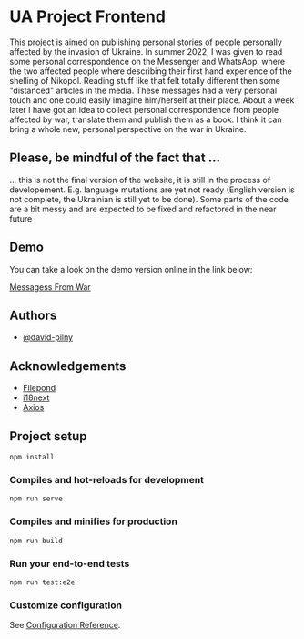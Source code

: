 # UA Project Frontend

This project is aimed on publishing personal stories of people personally affected by the invasion of Ukraine. In summer 2022, I was given to read some personal correspondence on the Messenger and WhatsApp, where the two affected people where describing their first hand experience of the shelling of Nikopol. Reading stuff like that felt totally different then some "distanced" articles in the media. These messages had a very personal touch and one could easily imagine him/herself at their place.  About a week later I have got an idea to collect personal correspondence from people affected by war, translate them and publish them as a book. I think it can bring a whole new, personal perspective on the war in Ukraine. 


## Please, be mindful of the fact that ...

... this is not the final version of the website, it is still in the process of developement. E.g. language mutations are yet not ready (English version is not complete, the Ukrainian is still yet to be done). Some parts of the code are a bit messy and are expected to be fixed and refactored in the near future

## Demo 

You can take a look on the demo version online in the link below:

[Messagess From War](https://messages-from-war.herokuapp.com/en)

## Authors

- [@david-pilny](https://github.com/david-pilny)

## Acknowledgements

 - [Filepond](https://pqina.nl/filepond/)
 - [i18next](https://www.i18next.com) 
 - [Axios](https://axios-http.com/docs/intro)

## Project setup
```
npm install
```

### Compiles and hot-reloads for development
```
npm run serve
```

### Compiles and minifies for production
```
npm run build
```

### Run your end-to-end tests
```
npm run test:e2e
```

### Customize configuration
See [Configuration Reference](https://cli.vuejs.org/config/).
